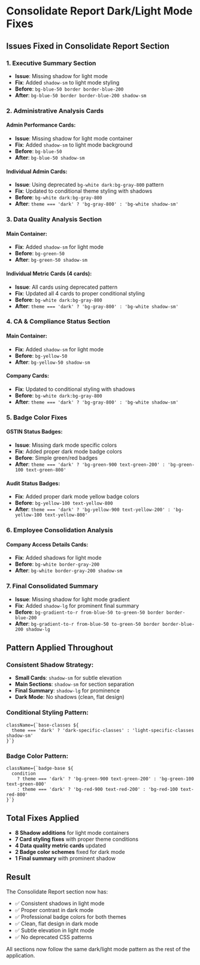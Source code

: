 # Consolidate Report Dark/Light Mode Fixes

## Issues Fixed in Consolidate Report Section

### 1. **Executive Summary Section**
- **Issue**: Missing shadow for light mode
- **Fix**: Added `shadow-sm` to light mode styling
- **Before**: `bg-blue-50 border border-blue-200`  
- **After**: `bg-blue-50 border border-blue-200 shadow-sm`

### 2. **Administrative Analysis Cards**

#### Admin Performance Cards:
- **Issue**: Missing shadow for light mode container
- **Fix**: Added `shadow-sm` to light mode background
- **Before**: `bg-blue-50`
- **After**: `bg-blue-50 shadow-sm`

#### Individual Admin Cards:
- **Issue**: Using deprecated `bg-white dark:bg-gray-800` pattern
- **Fix**: Updated to conditional theme styling with shadows
- **Before**: `bg-white dark:bg-gray-800`
- **After**: `theme === 'dark' ? 'bg-gray-800' : 'bg-white shadow-sm'`

### 3. **Data Quality Analysis Section**

#### Main Container:
- **Fix**: Added `shadow-sm` for light mode
- **Before**: `bg-green-50`
- **After**: `bg-green-50 shadow-sm`

#### Individual Metric Cards (4 cards):
- **Issue**: All cards using deprecated pattern
- **Fix**: Updated all 4 cards to proper conditional styling
- **Before**: `bg-white dark:bg-gray-800`
- **After**: `theme === 'dark' ? 'bg-gray-800' : 'bg-white shadow-sm'`

### 4. **CA & Compliance Status Section**

#### Main Container:
- **Fix**: Added `shadow-sm` for light mode
- **Before**: `bg-yellow-50`
- **After**: `bg-yellow-50 shadow-sm`

#### Company Cards:
- **Fix**: Updated to conditional styling with shadows
- **Before**: `bg-white dark:bg-gray-800`
- **After**: `theme === 'dark' ? 'bg-gray-800' : 'bg-white shadow-sm'`

### 5. **Badge Color Fixes**

#### GSTIN Status Badges:
- **Issue**: Missing dark mode specific colors
- **Fix**: Added proper dark mode badge colors
- **Before**: Simple green/red badges
- **After**: `theme === 'dark' ? 'bg-green-900 text-green-200' : 'bg-green-100 text-green-800'`

#### Audit Status Badges:
- **Fix**: Added proper dark mode yellow badge colors
- **Before**: `bg-yellow-100 text-yellow-800`
- **After**: `theme === 'dark' ? 'bg-yellow-900 text-yellow-200' : 'bg-yellow-100 text-yellow-800'`

### 6. **Employee Consolidation Analysis**

#### Company Access Details Cards:
- **Fix**: Added shadows for light mode
- **Before**: `bg-white border-gray-200`
- **After**: `bg-white border-gray-200 shadow-sm`

### 7. **Final Consolidated Summary**
- **Issue**: Missing shadow for light mode gradient
- **Fix**: Added `shadow-lg` for prominent final summary
- **Before**: `bg-gradient-to-r from-blue-50 to-green-50 border border-blue-200`
- **After**: `bg-gradient-to-r from-blue-50 to-green-50 border border-blue-200 shadow-lg`

## Pattern Applied Throughout

### **Consistent Shadow Strategy:**
- **Small Cards**: `shadow-sm` for subtle elevation
- **Main Sections**: `shadow-sm` for section separation  
- **Final Summary**: `shadow-lg` for prominence
- **Dark Mode**: No shadows (clean, flat design)

### **Conditional Styling Pattern:**
```tsx
className={`base-classes ${
  theme === 'dark' ? 'dark-specific-classes' : 'light-specific-classes shadow-sm'
}`}
```

### **Badge Color Pattern:**
```tsx
className={`badge-base ${
  condition 
    ? theme === 'dark' ? 'bg-green-900 text-green-200' : 'bg-green-100 text-green-800'
    : theme === 'dark' ? 'bg-red-900 text-red-200' : 'bg-red-100 text-red-800'
}`}
```

## Total Fixes Applied

- **8 Shadow additions** for light mode containers
- **7 Card styling fixes** with proper theme conditions
- **4 Data quality metric cards** updated
- **2 Badge color schemes** fixed for dark mode
- **1 Final summary** with prominent shadow

## Result

The Consolidate Report section now has:
- ✅ Consistent shadows in light mode
- ✅ Proper contrast in dark mode
- ✅ Professional badge colors for both themes
- ✅ Clean, flat design in dark mode
- ✅ Subtle elevation in light mode
- ✅ No deprecated CSS patterns

All sections now follow the same dark/light mode pattern as the rest of the application.
